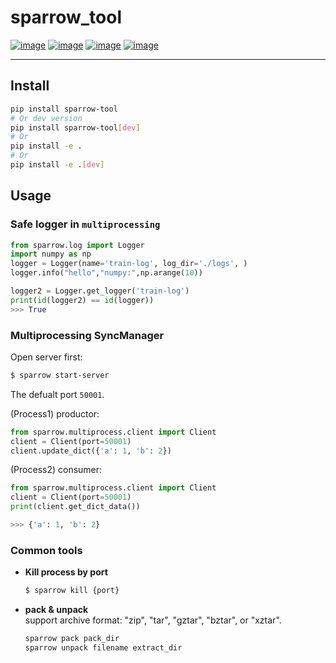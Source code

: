 # sparrow_tool
[![image](https://img.shields.io/badge/Pypi-0.7.2-green.svg)](https://pypi.org/project/sparrow_tool)
[![image](https://img.shields.io/badge/python-3.6+-blue.svg)](https://www.python.org/)
[![image](https://img.shields.io/badge/license-MIT-blue.svg)](LICENSE)
[![image](https://img.shields.io/badge/author-kunyuan-orange.svg?style=flat-square&logo=appveyor)](https://github.com/beidongjiedeguang)


-------------------------
## Install
```bash
pip install sparrow-tool
# Or dev version
pip install sparrow-tool[dev]
# Or
pip install -e .
# Or
pip install -e .[dev]
```


## Usage

### Safe logger in `multiprocessing`
```python
from sparrow.log import Logger
import numpy as np
logger = Logger(name='train-log', log_dir='./logs', )
logger.info("hello","numpy:",np.arange(10))

logger2 = Logger.get_logger('train-log')
print(id(logger2) == id(logger))
>>> True
```

### Multiprocessing SyncManager

Open server first:
```bash
$ sparrow start-server
```
The defualt port `50001`.

(Process1) productor:
```python
from sparrow.multiprocess.client import Client
client = Client(port=50001)
client.update_dict({'a': 1, 'b': 2})
```

(Process2) consumer:
```python
from sparrow.multiprocess.client import Client
client = Client(port=50001)
print(client.get_dict_data())

>>> {'a': 1, 'b': 2}
```

### Common tools
- **Kill process by port**
    ```bash
    $ sparrow kill {port}
    ```

- **pack & unpack**  
    support archive format: "zip", "tar", "gztar", "bztar", or "xztar".
    ```bash
    sparrow pack pack_dir 
    sparrow unpack filename extract_dir
    ```
